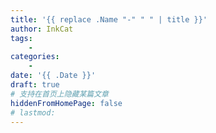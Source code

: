```yaml
---
title: '{{ replace .Name "-" " " | title }}'
author: InkCat
tags: 
    -   
categories: 
    -   
date: '{{ .Date }}'
draft: true
# 支持在首页上隐藏某篇文章
hiddenFromHomePage: false
# lastmod:
---
```

